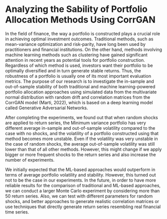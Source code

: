 # Analyzing the Sability of Portfolio Allocation Methods Using CorrGAN

In the field of finance, the way a portfolio is constructed plays a crucial role in achieving optimal investment outcomes. Traditional methods, such as mean-variance optimization and risk-parity, have long been used by practitioners and financial institutions. On the other hand, methods involving machine learning methods such as clustering have gained significant attention in recent years as potential tools for portfolio construction. Regardless of which method is used, investors want their portfolio to be optimally diversified and in turn generate stable returns. Thus, the robustness of a portfolio is usually one of its most important evaluation metrics. 
The purpose of our research is to investigate the in-sample and out-of-sample stability of both traditional and machine learning-powered portfolio allocation approaches using simulated data from the multivariate normal distribution with random drift and correlation matrices from the CorrGAN model (Marti, 2022), which is based on a deep learning model called Generative Adversarial Networks.

After completing the experiments, we found out that when random shocks are applied to return series, the Minimum variance portfolio has very different average in-sample and out-of-sample volatility compared to the case with no shocks, and the volatility of a portfolio constructed using that method becomes more unstable. Even if the volatility was very unstable in the case of random shocks, the average out-of-sample volatility was still lower than that of all other methods. However, this might change if we apply bigger or more frequent shocks to the return series and also increase the number of experiments.

We initially expected that the ML-based approaches would outperform in terms of average portfolio volatility and stability. However, this turned out not to be the case in our experiments. In the future, in order to have more reliable results for the comparison of  traditional and ML-based approaches, we can conduct a larger Monte Carlo experiment by considering more than 50 return series. Also, we can test with different parameters for random shocks, and better approaches to generate realistic correlation matrices or use techniques that directly generate return series resembling real financial time series.

